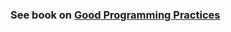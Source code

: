 ### See book on [Good Programming Practices](https://nowthistechnology.gitbooks.io/good-programming-practices)



